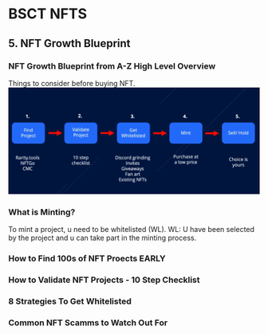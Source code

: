 # BSCT NFTS

## 5. NFT Growth Blueprint

### NFT Growth Blueprint from A-Z High Level Overview
Things to consider before buying NFT.
![Buying NFT](./docs/m5.png?raw=true)

### What is Minting?
To mint a project, u need to be whitelisted (WL).
WL: U have been selected by the project and u can take part in the minting process.
### How to Find 100s of NFT Proects EARLY
### How to Validate NFT Projects - 10 Step Checklist 
### 8 Strategies To Get Whitelisted
### Common NFT Scamms to Watch Out For